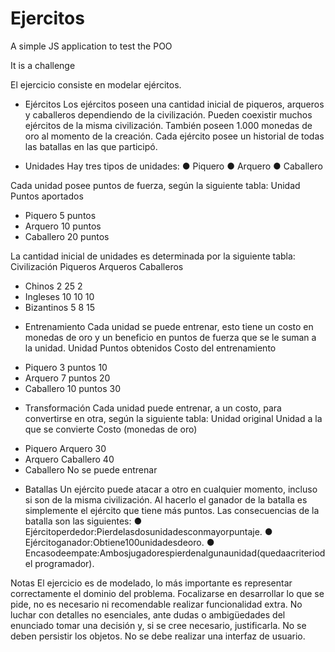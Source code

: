 # Ejercitos
A simple JS application to test the POO

It is a challenge

El ejercicio consiste en modelar ejércitos.

* Ejércitos
Los ejércitos poseen una cantidad inicial de piqueros, arqueros y caballeros dependiendo de la civilización. Pueden coexistir muchos ejércitos de la misma civilización.
También poseen 1.000 monedas de oro al momento de la creación.
Cada ejército posee un historial de todas las batallas en las que participó.

* Unidades
Hay tres tipos de unidades:
● Piquero ● Arquero ● Caballero

Cada unidad posee puntos de fuerza, según la siguiente tabla:
Unidad Puntos aportados
- Piquero 5 puntos
- Arquero 10 puntos
- Caballero 20 puntos

La cantidad inicial de unidades es determinada por la siguiente tabla:
Civilización Piqueros Arqueros Caballeros
- Chinos 2 25 2
- Ingleses 10 10 10
- Bizantinos 5 8 15
 
 * Entrenamiento
Cada unidad se puede entrenar, esto tiene un costo en monedas de oro y un beneficio en puntos de fuerza que se le suman a la unidad.
Unidad Puntos obtenidos Costo del entrenamiento
- Piquero 3 puntos 10
- Arquero 7 puntos 20
- Caballero 10 puntos 30

* Transformación
Cada unidad puede entrenar, a un costo, para convertirse en otra, según la siguiente tabla:
Unidad original Unidad a la que se convierte Costo (monedas de oro)
- Piquero Arquero 30
- Arquero Caballero 40
- Caballero No se puede entrenar

* Batallas
Un ejército puede atacar a otro en cualquier momento, incluso si son de la misma civilización. Al hacerlo el ganador de la batalla es simplemente el ejército que tiene más puntos. Las consecuencias de la batalla son las siguientes:
● Ejércitoperdedor:Pierdelasdosunidadesconmayorpuntaje.
● Ejércitoganador:Obtiene100unidadesdeoro.
● Encasodeempate:Ambosjugadorespierdenalgunaunidad(quedaacriteriodel
programador).

Notas
El ejercicio es de modelado, lo más importante es representar correctamente el dominio del problema.
Focalizarse en desarrollar lo que se pide, no es necesario ni recomendable realizar funcionalidad extra.
No luchar con detalles no esenciales, ante dudas o ambigüedades del enunciado tomar una decisión y, si se cree necesario, justificarla.
No se deben persistir los objetos.
No se debe realizar una interfaz de usuario.
